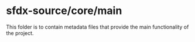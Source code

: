 # sfdx-source/core/main
This folder is to contain metadata files that provide the main functionality of the project.